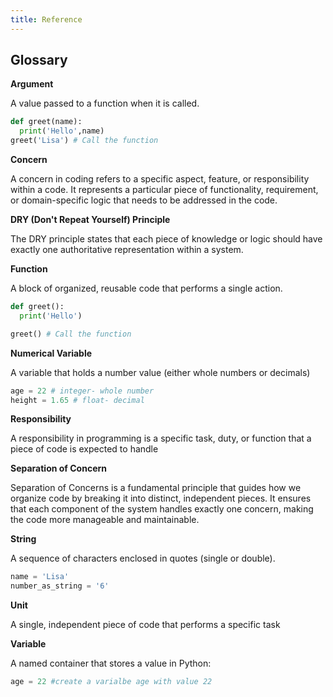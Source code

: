 ```yaml
---
title: Reference
---
```


## 

## Glossary


**Argument**

A value passed to a function when it is called.

```python
def greet(name):
  print('Hello',name)
greet('Lisa') # Call the function
```

**Concern**

A concern in coding refers to a specific aspect, feature, or responsibility within a code. It represents a particular piece of functionality, requirement, or domain-specific logic that needs to be addressed in the code.

**DRY (Don't Repeat Yourself) Principle**

The DRY principle states that each piece of knowledge or logic should have exactly one authoritative representation within a system.

**Function**

A block of organized, reusable code that performs a single action.

```python
def greet():
  print('Hello')

greet() # Call the function
```

**Numerical Variable**

A variable that holds a number value (either whole numbers or decimals)
```python
age = 22 # integer- whole number
height = 1.65 # float- decimal 

```


**Responsibility**

A responsibility in programming is a specific task, duty, or function that a piece of code is expected to handle

**Separation of Concern**

Separation of Concerns is a fundamental principle that guides how we organize code by breaking it into distinct, independent pieces. It ensures that each component of the system handles exactly one concern, making the code more manageable and maintainable.

**String**

A sequence of characters enclosed in quotes (single or double).
```python
name = 'Lisa'
number_as_string = '6'
```

**Unit**

A single, independent piece of code that performs a specific task


**Variable**

A named container that stores a value in Python:
```python
age = 22 #create a varialbe age with value 22
```











